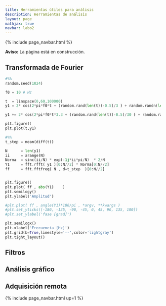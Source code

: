 ```yaml
---
title: Herramientas útiles para análisis
description: Herramientas de análisis
layout: page
mathjax: true
navbar: labo2
---
```



{% include page_navbar.html %}

<div class="alert alert-danger" role="alert" >
  <strong>Aviso:</strong> La página está en construcción.
</div>




## Transformada de Fourier

```python
#%%
random.seed(1024)

f0 = 10 # Hz

t  = linspace(0,60,100000)
y1 = 2* cos(2*pi*f0*t + (random.rand(len(t))-0.5)/3 ) + random.randn(len(t))/3

y1 += 2* cos(2*pi*f0*t*3.3 + (random.rand(len(t))-0.5)/30 ) + random.randn(len(t))/30

plt.figure()
plt.plot(t,y1)

#%%
t_step = mean(diff(t))

N      = len(y1)
ii     = arange(N)
Norma  = sinc(ii/N) * exp(-1j*ii*pi/N)  * 2/N
Y1     = fft.rfft( y1 )[0:N//2] * Norma[0:N//2]
ff     = fft.fftfreq( N , d=t_step  )[0:N//2]


plt.figure()
plt.plot( ff , abs(Y1)    )
plt.semilogy()
plt.ylabel('Amplitud')

#plt.plot( ff , angle(Y1)*180/pi , *argv, **kwargs )
#plt.set_yticks([-180, -135, -90, -45, 0, 45, 90, 135, 180])
#plt.set_ylabel('fase [grad]')

plt.semilogx()
plt.xlabel('Frecuencia [Hz]')
plt.grid(b=True,linestyle='--',color='lightgray')
plt.tight_layout()

```

## Filtros


## Análisis gráfico


## Adquisición remota



{% include page_navbar.html up=1 %}
